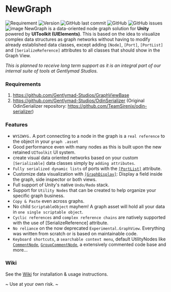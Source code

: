 # NewGraph
![Requirement](https://img.shields.io/badge/Requirement-Unity%202022.2-yellow)
![Version](https://img.shields.io/github/package-json/v/Gentlymad-Studios/NewGraph)
![GitHub last commit](https://img.shields.io/github/last-commit/Gentlymad-Studios/NewGraph)
![GitHub](https://img.shields.io/github/license/Gentlymad-Studios/NewGraph)
![GitHub issues](https://img.shields.io/github/issues-raw/Gentlymad-Studios/NewGraph)
![image](https://user-images.githubusercontent.com/530629/219878506-2a12f872-cf5b-468e-8982-066c742bb8e7.png)
NewGraph is a data-oriented node graph solution for **Unity** powered by **UIToolkit (UIElements)**. This is based on the idea to visualize complex data structures as graph networks without having to modify already established data classes, except adding `[Node]`, `[Port]`, `[PortList]` and `[SerializeReference]` attributes to all classes that should show in the Graph View.

_This is planned to receive long term support as it is an integral part of our internal suite of tools at Gentlymad Studios._

### Requirements
1. https://github.com/Gentlymad-Studios/GraphViewBase
2. https://github.com/Gentlymad-Studios/OdinSerializer (Original OdinSerializer repository: https://github.com/TeamSirenix/odin-serializer)
### Features
* `WYSIWYG.` A port connecting to a node in the graph is a `real reference` to the object in your `graph .asset`
* Good performance even with many nodes as this is built upon  the new retained `UIToolkit` UI system.
* create visual data oriented networks based on your custom `[Serializable]` data classes simply by `adding attributes`.
* `Fully serialized dynamic lists` of ports with the [`[PortList]`](https://github.com/Gentlymad-Studios/NewGraph/wiki/2.-Usage#portlist) attribute.
* Customize data visualization with [`[GraphDisplay]`](https://github.com/Gentlymad-Studios/NewGraph/wiki/2.-Usage#graphdisplay): Display a field inside the graph, side inspector or both views.
* Full support of Unity's native `Undo/Redo` stack.
* Support for `Utility Nodes` that can be created to help organize your specific graph business.
* `Copy & Paste` even across graphs.
* No child `ScriptableObject` mayhem! A graph asset will hold all your data in `one single scriptable object`.
* `Cyclic references` and `complex reference chains` are natively supported with the use of [SerializeReference] attribute.
* `No reliance` on the now deprecated `Experimental.GraphView`. Everything was written from scratch or is based on maintainable code.
* `Keyboard shortcuts`, a `searchable context menu`, default UtilityNodes like [`CommentNode`](https://github.com/Gentlymad-Studios/NewGraph/wiki/2.-Usage#groupcommentnode), [`GroupCommentNode`](https://github.com/Gentlymad-Studios/NewGraph/wiki/2.-Usage#groupcommentnode), a extensively commented code base and more...

### Wiki
See the [Wiki](https://github.com/Gentlymad-Studios/NewGraph/wiki) for installation & usage instructions.

~ Use at your own risk. ~
